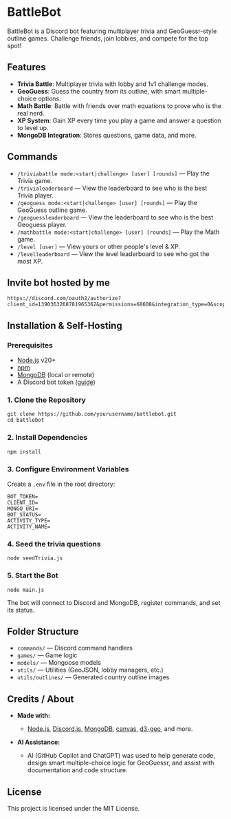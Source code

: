 # BattleBot

BattleBot is a Discord bot featuring multiplayer trivia and GeoGuessr-style outline games. Challenge friends, join lobbies, and compete for the top spot!

## Features

- **Trivia Battle**: Multiplayer trivia with lobby and 1v1 challenge modes.
- **GeoGuess**: Guess the country from its outline, with smart multiple-choice options.
- **Math Battle**: Battle with friends over math equations to prove who is the real nerd.
- **XP System**: Gain XP every time you play a game and answer a question to level up.
- **MongoDB Integration**: Stores questions, game data, and more.

## Commands

- `/triviabattle mode:<start|challenge> [user] [rounds]` — Play the Trivia game.
- `/trivialeaderboard` — View the leaderboard to see who is the best Trivia player.
- `/geoguess mode:<start|challenge> [user] [rounds]` — Play the GeoGuess outline game.
- `/geoguessleaderboard` — View the leaderboard to see who is the best Geoguess player.
- `/mathbattle mode:<start|challenge> [user] [rounds]` — Play the Math game.
- `/level [user]` — View yours or other people's level & XP.
- `/levelleaderboard` — View the level leaderboard to see who got the most XP.

## Invite bot hosted by me
```
https://discord.com/oauth2/authorize?client_id=1390363268781965362&permissions=68608&integration_type=0&scope=bot
```

## Installation & Self-Hosting

### Prerequisites

- [Node.js](https://nodejs.org/) v20+
- [npm](https://www.npmjs.com/)
- [MongoDB](https://www.mongodb.com/) (local or remote)
- A Discord bot token ([guide](https://discord.com/developers/applications))

### 1. Clone the Repository
```
git clone https://github.com/yourusername/battlebot.git 
cd battlebot
```

### 2. Install Dependencies
```
npm install
```

### 3. Configure Environment Variables

Create a `.env` file in the root directory:

```
BOT_TOKEN=
CLIENT_ID=
MONGO_URI=
BOT_STATUS=
ACTIVITY_TYPE=
ACTIVITY_NAME=
```
### 4. Seed the trivia questions
```
node seedTrivia.js
```
 
### 5. Start the Bot
```
node main.js
```
The bot will connect to Discord and MongoDB, register commands, and set its status.

## Folder Structure

- `commands/` — Discord command handlers
- `games/` — Game logic
- `models/` — Mongoose models
- `utils/` — Utilities (GeoJSON, lobby managers, etc.)
- `utils/outlines/` — Generated country outline images

## Credits / About

- **Made with:**  
  - [Node.js](https://nodejs.org/), [Discord.js](https://discord.js.org/), [MongoDB](https://www.mongodb.com/), [canvas](https://www.npmjs.com/package/canvas), [d3-geo](https://github.com/d3/d3-geo), and more.

- **AI Assistance:**  
  - AI (GitHub Copilot and ChatGPT) was used to help generate code, design smart multiple-choice logic for GeoGuessr, and assist with documentation and code structure.

## License

This project is licensed under the MIT License.

